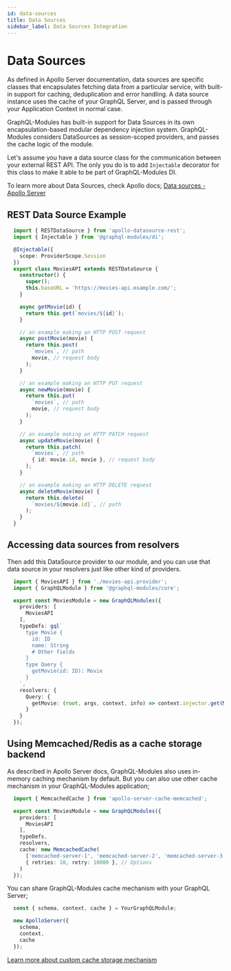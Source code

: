 ```yaml
---
id: data-sources
title: Data Sources
sidebar_label: Data Sources Integration
---
```


# Data Sources

As defined in Apollo Server documentation, data sources are specific classes that encapsulates fetching data from a particular service, with built-in support for caching, deduplication and error handling. A data source instance uses the cache of your GraphQL Server, and is passed through your Application Context in normal case.

GraphQL-Modules has built-in support for Data Sources in its own encapsulation-based modular dependency injection system. GraphQL-Modules considers DataSources as session-scoped providers, and passes the cache logic of the module.

Let's assume you have a data source class for the communication between your external REST API. The only you do is to add `Injectable` decorator for this class to make it able to be part of GraphQL-Modules DI.

To learn more about Data Sources, check Apollo docs;
[Data sources - Apollo Server](https://www.apollographql.com/docs/apollo-server/features/data-sources.html)

## REST Data Source Example

```ts
  import { RESTDataSource } from 'apollo-datasource-rest';
  import { Injectable } from '@graphql-modules/di';

  @Injectable({
    scope: ProviderScope.Session
  })
  export class MoviesAPI extends RESTDataSource {
    constructor() {
      super();
      this.baseURL = 'https://movies-api.example.com/';
    }

    async getMovie(id) {
      return this.get(`movies/${id}`);
    }

    // an example making an HTTP POST request
    async postMovie(movie) {
      return this.post(
        `movies`, // path
        movie, // request body
      );
    }

    // an example making an HTTP PUT request
    async newMovie(movie) {
      return this.put(
        `movies`, // path
        movie, // request body
      );
    }

    // an example making an HTTP PATCH request
    async updateMovie(movie) {
      return this.patch(
        `movies`, // path
        { id: movie.id, movie }, // request body
      );
    }

    // an example making an HTTP DELETE request
    async deleteMovie(movie) {
      return this.delete(
        `movies/${movie.id}`, // path
      );
    }
  }
```

## Accessing data sources from resolvers

Then add this DataSource provider to our module, and you can use that data source in your resolvers just like other kind of providers.

```ts
  import { MoviesAPI } from './movies-api.provider';
  import { GraphQLModule } from '@graphql-modules/core';

  export const MoviesModule = new GraphQLModules({
    providers: [
      MoviesAPI
    ],
    typeDefs: gql`
      type Movie {
        id: ID
        name: String
        # Other fields
      }
      type Query {
        getMovie(id: ID): Movie
      }
    `,
    resolvers: {
      Query: {
        getMovie: (root, args, context, info) => context.injector.get(MoviesAPI).getMovie(args.id)
      }
    }
  });
```

## Using Memcached/Redis as a cache storage backend

As described in Apollo Server docs, GraphQL-Modules also uses in-memory caching mechanism by default. But you can also use other cache mechanism in your GraphQL-Modules application;

```ts
  import { MemcachedCache } from 'apollo-server-cache-memcached';

  export const MoviesModule = new GraphQLModules({
    providers: [
      MoviesAPI
    ],
    typeDefs,
    resolvers,
    cache: new MemcachedCache(
      ['memcached-server-1', 'memcached-server-2', 'memcached-server-3'],
      { retries: 10, retry: 10000 }, // Options
    )
  });
```

You can share GraphQL-Modules cache mechanism with your GraphQL Server;

```ts
  const { schema, context, cache } = YourGraphQLModule;

  new ApolloServer({
    schema,
    context,
    cache
  });
```

[Learn more about custom cache storage mechanism](https://www.apollographql.com/docs/apollo-server/features/data-sources.html#Using-Memcached-Redis-as-a-cache-storage-backend)
